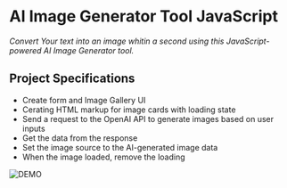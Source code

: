 # AI Image Generator Tool JavaScript

_Convert Your text into an image whitin a second using this JavaScript-powered AI Image Generator tool._

## Project Specifications

- Create form and Image Gallery UI
- Cerating HTML markup for image cards with loading state
- Send a request to the OpenAI API to generate images based on user inputs
- Get the data from the response
- Set the image source to the AI-generated image data
- When the image loaded, remove the loading

![DEMO](https://ai-image-generator-itsh.netlify.app/)
